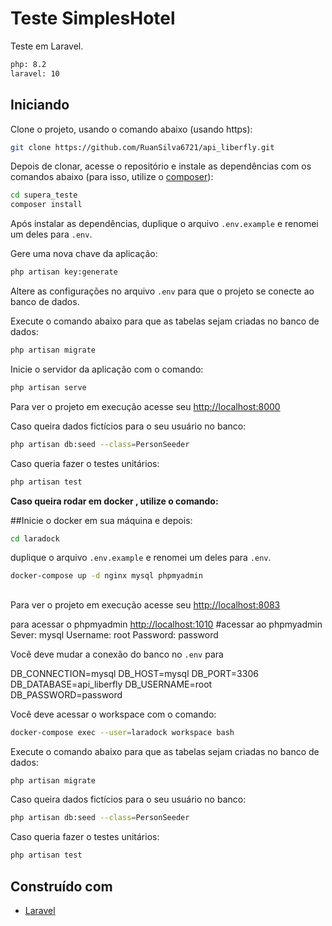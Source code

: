 # Teste SimplesHotel

Teste em Laravel. 

```bash
php: 8.2
laravel: 10
```
## Iniciando

Clone o projeto, usando o comando abaixo (usando https):

```bash
git clone https://github.com/RuanSilva6721/api_liberfly.git
```

Depois de clonar, acesse o repositório e instale as dependências com os comandos abaixo (para isso, utilize o [composer](https://getcomposer.org/)):

```bash
cd supera_teste
composer install
```

Após instalar as dependências, duplique o arquivo `.env.example` e renomei um deles para `.env`.

Gere uma nova chave da aplicação:

```bash
php artisan key:generate
```

Altere as configurações no arquivo `.env` para que o projeto se conecte ao banco de dados.

Execute o comando abaixo para que as tabelas sejam criadas no banco de dados:

```bash
php artisan migrate
```


Inicie o servidor da aplicação com o comando:

```bash
php artisan serve
```
Para ver o projeto em execução acesse seu [http://localhost:8000](http://localhost:8000)

Caso queira dados fictícios para o seu usuário no banco:
```bash
php artisan db:seed --class=PersonSeeder
```
Caso queria fazer o testes unitários:

```bash
php artisan test
```

**Caso queira rodar em docker , utilize o comando:**


##Inicie o docker em sua máquina e depois:
```bash
cd laradock
```
duplique o arquivo `.env.example` e renomei um deles para `.env`.
```bash
docker-compose up -d nginx mysql phpmyadmin
```
##
Para ver o projeto em execução acesse seu [http://localhost:8083](http://localhost:8083)

para acessar o phpmyadmin [http://localhost:1010](http://localhost:1010)
#acessar ao phpmyadmin
Sever: mysql
Username: root
Password: password

Você deve mudar a conexão do banco no `.env` para

DB_CONNECTION=mysql
DB_HOST=mysql
DB_PORT=3306
DB_DATABASE=api_liberfly
DB_USERNAME=root
DB_PASSWORD=password

Você deve acessar o workspace com o comando:

```bash
docker-compose exec --user=laradock workspace bash
```
Execute o comando abaixo para que as tabelas sejam criadas no banco de dados:
```bash
php artisan migrate
```

Caso queira dados fictícios para o seu usuário no banco:
```bash
php artisan db:seed --class=PersonSeeder
```
Caso queria fazer o testes unitários:

```bash
php artisan test
```

## Construído com

* [Laravel](https://laravel.com/)

